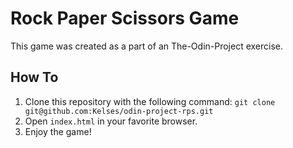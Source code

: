 # Rock Paper Scissors Game
This game was created as a part of an The-Odin-Project exercise.
## How To
1. Clone this repository with the following command: 
`git clone git@github.com:Kelses/odin-project-rps.git`
2. Open `index.html` in your favorite browser.
3. Enjoy the game!
